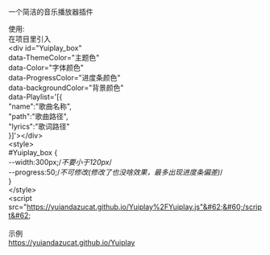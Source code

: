 一个简洁的音乐播放器插件

使用: <br>
在项目里引入<br>
&#60;div id="Yuiplay_box" <br>
    data-ThemeColor="主题色"<br>
    data-Color="字体颜色"<br>
    data-ProgressColor="进度条颜色"<br>
    data-backgroundColor="背景颜色"<br>
    data-Playlist='[{<br>
    "name":"歌曲名称",<br>
    "path":"歌曲路径",<br>
    "lyrics":"歌词路径"<br>
    }]'&#62;&#60;/div&#62;<br>
&#60;style&#62;<br>
#Yuiplay_box {<br>
    --width:300px;/*不要小于120px*/<br>
    --progress:50;/*不可修改(修改了也没啥效果，最多出现进度条偏差)*/<br>
}<br>
&#60;/style&#62;<br>
&#60;script src="https://yuiandazucat.github.io/Yuiplay%2FYuiplay.js"&#62;&#60;/script&#62;
<br>
<br>
示例<br>
https://yuiandazucat.github.io/Yuiplay
